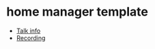 #  home manager template 

* [Talk info]()
* [Recording](https://www.youtube.com/watch?v=RnIl_vqxnXk)
